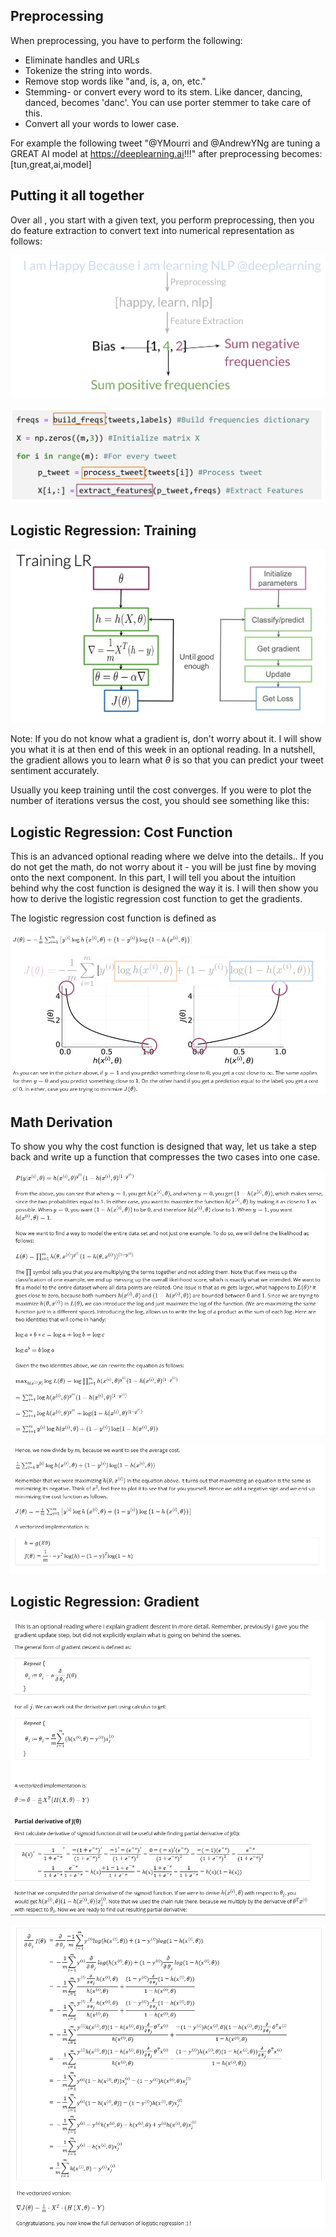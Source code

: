 ## Preprocessing

When preprocessing, you have to perform the following:

- Eliminate handles and URLs
- Tokenize the string into words.
- Remove stop words like "and, is, a, on, etc."
- Stemming- or convert every word to its stem. Like dancer, dancing, danced, becomes 'danc'. You can use porter stemmer to take care of this.
- Convert all your words to lower case.

For example the following tweet "@YMourri and @AndrewYNg are tuning a GREAT AI model at https://deeplearning.ai!!!" after preprocessing becomes: [tun,great,ai,model]

## Putting it all together

Over all , you start with a given text, you perform preprocessing, then you do feature extraction to convert text into numerical representation as follows:

![](./images/Logistic-02.png)

![](./images/Logistic-03.png)

## Logistic Regression: Training

![](./images/Logistic-04.png)

Note: If you do not know what a gradient is, don't worry about it. I will show you what it is at then end of this week in an optional reading. In a nutshell, the gradient allows you to learn what $\theta$ is so that you can predict your tweet sentiment accurately.

Usually you keep training until the cost converges. If you were to plot the number of iterations versus the cost, you should see something like this:

## Logistic Regression: Cost Function

This is an advanced optional reading where we delve into the details.. If you do not get the math, do not worry about it - you will be just fine by moving onto the next component. In this part, I will tell you about the intuition behind why the cost function is designed the way it is. I will then show you how to derive the logistic regression cost function to get the gradients.

The logistic regression cost function is defined as

![](./images/Logistic-05.png)

## Math Derivation

To show you why the cost function is designed that way, let us take a step back and write up a function that compresses the two cases into one case.

![](./images/Logistic-06.png)

![](./images/Logistic-07.png)

## Logistic Regression: Gradient

![](./images/Logistic-08.png)

![](./images/Logistic-09.png)
